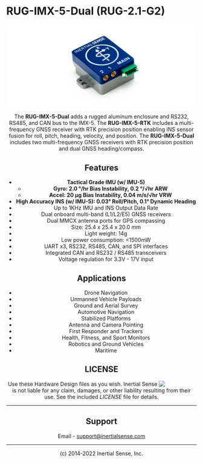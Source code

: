 # RUG-IMX-5-Dual	(RUG-2.1-G2)

<center>

![RUG-IMX-5-Dual](Images/RUG-2.1-G2.png)

<center/>

The **RUG-IMX-5-Dual** adds a rugged aluminum enclosure and RS232, RS485, and CAN bus to the IMX-5. The **RUG-IMX-5-RTK** includes a multi-frequency GNSS receiver with RTK precision position enabling INS sensor fusion for roll, pitch, heading, velocity, and position. The **RUG-IMX-5-Dual** includes two multi-frequency GNSS receivers with RTK precision position and dual GNSS heading/compass. 

## Features

- **Tactical Grade IMU (w/ IMU-5)**
  - **Gyro: 2.0 °/hr Bias Instability, 0.2 °/√hr ARW**
  - **Accel: 20 μg Bias Instability, 0.04 m/s/√hr VRW**
- **High Accuracy INS (w/ IMU-5):  0.03° Roll/Pitch, 0.1° Dynamic Heading**
- Up to 1KHz IMU and INS Output Data Rate
- Dual onboard multi-band (L1/L2/E5) GNSS receivers
- Dual MMCX antenna ports for GPS compassing
- Size:  25.4 x 25.4 x 20.0 mm
- Light weight:  14g
- Low power consumption:  <1500mW
- UART x3, RS232, RS485, CAN, and SPI interfaces
- Integrated CAN and RS232 / RS485 transceivers
- Voltage regulation for 3.3V - 17V input

## Applications

- Drone Navigation
- Unmanned Vehicle Payloads
- Ground and Aerial Survey
- Automotive Navigation
- Stabilized Platforms
- Antenna and Camera Pointing
- First Responder and Trackers
- Health, Fitness, and Sport Monitors
- Robotics and Ground Vehicles
- Maritime


## LICENSE

<img src="https://www.oshwa.org/wp-content/uploads/2014/03/oshw-logo.svg" width="100" align="right" />

Use these Hardware Design files as you wish.  Inertial Sense is not liable for any claim, damages, or other liability resulting from their use.  See the included *LICENSE* file for details.

------

## Support

Email - support@inertialsense.com

------

(c) 2014-2022 Inertial Sense, Inc.
